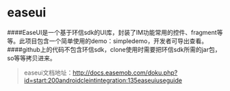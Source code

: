 # easeui
####EaseUI是一个基于环信sdk的UI库，封装了IM功能常用的控件、fragment等等。此项目包含一个简单使用的demo：simpledemo，开发者可导出查看。
####github上的代码不包含环信sdk，clone使用时需要把环信sdk所需的jar包，so等等拷贝进来。

> easeui文档地址：http://docs.easemob.com/doku.php?id=start:200androidcleintintegration:135easeuiuseguide
